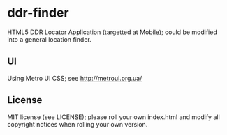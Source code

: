 ddr-finder
==========

HTML5 DDR Locator Application (targetted at Mobile); could be modified into a general location finder.

UI
--
Using Metro UI CSS; see http://metroui.org.ua/

License
-------
MIT license (see LICENSE); please roll your own index.html and modify all copyright notices when rolling your own version.